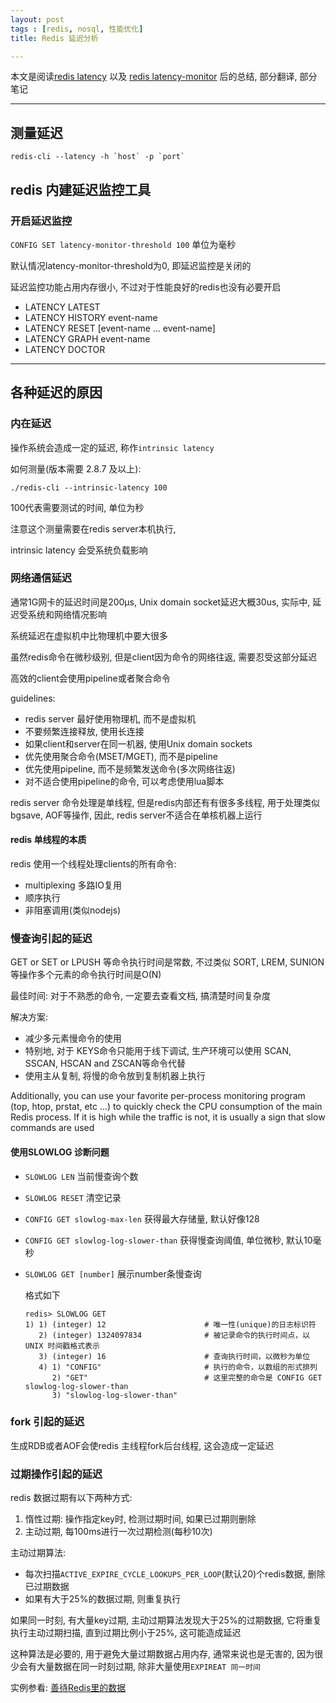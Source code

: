 ```yaml
---
layout: post
tags : [redis, nosql, 性能优化]
title: Redis 延迟分析

---
```


本文是阅读[redis latency](http://redis.io/topics/latency) 以及 [redis latency-monitor](http://redis.io/topics/latency-monitor) 后的总结, 部分翻译, 部分笔记

---


## 测量延迟

    redis-cli --latency -h `host` -p `port`

## redis 内建延迟监控工具

### 开启延迟监控

`CONFIG SET latency-monitor-threshold 100` 单位为毫秒

默认情况latency-monitor-threshold为0, 即延迟监控是关闭的

延迟监控功能占用内存很小, 不过对于性能良好的redis也没有必要开启

* LATENCY LATEST
* LATENCY HISTORY event-name
* LATENCY RESET [event-name ... event-name]
* LATENCY GRAPH event-name
* LATENCY DOCTOR

---

## 各种延迟的原因

### 内在延迟

操作系统会造成一定的延迟, 称作`intrinsic latency`

如何测量(版本需要 2.8.7 及以上):

    ./redis-cli --intrinsic-latency 100

100代表需要测试的时间, 单位为秒

注意这个测量需要在redis server本机执行,

intrinsic latency 会受系统负载影响

### 网络通信延迟

通常1G网卡的延迟时间是200μs, Unix domain socket延迟大概30us, 实际中, 延迟受系统和网络情况影响

系统延迟在虚拟机中比物理机中要大很多

虽然redis命令在微秒级别, 但是client因为命令的网络往返, 需要忍受这部分延迟

高效的client会使用pipeline或者聚合命令

guidelines:

* redis server 最好使用物理机, 而不是虚拟机
* 不要频繁连接释放, 使用长连接
* 如果client和server在同一机器, 使用Unix domain sockets
* 优先使用聚合命令(MSET/MGET), 而不是pipeline
* 优先使用pipeline, 而不是频繁发送命令(多次网络往返)
* 对不适合使用pipeline的命令, 可以考虑使用lua脚本

redis server 命令处理是单线程, 但是redis内部还有有很多多线程, 用于处理类似bgsave, AOF等操作, 因此, redis server不适合在单核机器上运行

#### redis 单线程的本质

redis 使用一个线程处理clients的所有命令:

* multiplexing 多路IO复用
* 顺序执行
* 非阻塞调用(类似nodejs)

### 慢查询引起的延迟

GET or SET or LPUSH 等命令执行时间是常数, 不过类似 SORT, LREM, SUNION等操作多个元素的命令执行时间是O(N)

最佳时间:  对于不熟悉的命令, 一定要去查看文档, 搞清楚时间复杂度

解决方案:

* 减少多元素慢命令的使用
* 特别地, 对于 KEYS命令只能用于线下调试, 生产环境可以使用 SCAN, SSCAN, HSCAN and ZSCAN等命令代替
* 使用主从复制, 将慢的命令放到复制机器上执行


Additionally, you can use your favorite per-process monitoring program (top, htop, prstat, etc ...) to quickly check the CPU consumption of the main Redis process. If it is high while the traffic is not, it is usually a sign that slow commands are used

#### 使用SLOWLOG 诊断问题

* `SLOWLOG LEN` 当前慢查询个数
* `SLOWLOG RESET` 清空记录
* `CONFIG GET slowlog-max-len` 获得最大存储量, 默认好像128
* `CONFIG GET slowlog-log-slower-than` 获得慢查询阈值, 单位微秒, 默认10毫秒
* `SLOWLOG GET [number]` 展示number条慢查询

  格式如下

      redis> SLOWLOG GET
      1) 1) (integer) 12                      # 唯一性(unique)的日志标识符
         2) (integer) 1324097834              # 被记录命令的执行时间点，以 UNIX 时间戳格式表示
         3) (integer) 16                      # 查询执行时间，以微秒为单位
         4) 1) "CONFIG"                       # 执行的命令，以数组的形式排列
            2) "GET"                          # 这里完整的命令是 CONFIG GET slowlog-log-slower-than
            3) "slowlog-log-slower-than"

### fork 引起的延迟

生成RDB或者AOF会使redis 主线程fork后台线程, 这会造成一定延迟

### 过期操作引起的延迟

redis 数据过期有以下两种方式:

1. 惰性过期: 操作指定key时, 检测过期时间, 如果已过期则删除
2. 主动过期, 每100ms进行一次过期检测(每秒10次)

主动过期算法:

* 每次扫描`ACTIVE_EXPIRE_CYCLE_LOOKUPS_PER_LOOP`(默认20)个redis数据, 删除已过期数据
* 如果有大于25%的数据过期, 则重复执行

如果同一时刻, 有大量key过期, 主动过期算法发现大于25%的过期数据, 它将重复执行主动过期扫描, 直到过期比例小于25%, 这可能造成延迟

这种算法是必要的, 用于避免大量过期数据占用内存, 通常来说也是无害的, 因为很少会有大量数据在同一时刻过期, 除非大量使用`EXPIREAT 同一时间`

实例参看: [善待Redis里的数据](http://neway6655.github.io/redis/2015/12/19/%E5%96%84%E5%BE%85Redis%E9%87%8C%E7%9A%84%E6%95%B0%E6%8D%AE.html)

